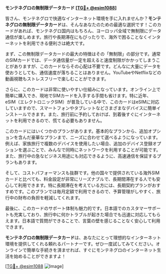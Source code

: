 **モンテネグロの無制限データカード [[TG💪+ @esim1088](https://t.me/s/esim1088)]**

皆さん、モンテネグロで快適なインターネット環境を手に入れませんか？**モンテネグロの無制限データカード**は、そんなあなたのための最適な選択です！このカードがあれば、モンテネグロ国内はもちろん、ヨーロッパ全域で無制限にデータ通信が楽しめます。旅行や長期滞在にもぴったりで、海外で困ることなくインターネットを利用できる便利さは絶大です。

まず、この無制限データカードの最大の特徴はその「無制限」の部分です。通常のSIMカードでは、データ通信量が一定を超えると速度制限がかかってしまうことがありますが、このカードならその心配は不要です。どんなに大量にデータを使おうとしても、通信速度が落ちることはありません。YouTubeやNetflixなどの動画視聴もストレスフリーで楽しむことができます。

さらに、このカードは非常に使いやすい仕組みになっています。オンライン上で簡単に購入でき、現地でSIMカードを入手する手間も省けます。特に近年、eSIM（エレクトロニックSIM）が普及している中で、このカードはeSIMに対応していますので、スマートフォンやタブレットなどさまざまなデバイスに簡単インストールできます。また、旅行前に予約しておけば、到着後すぐにインターネットを利用できるので、慌てる必要もありません。

このカードにはいくつかのプランがあります。基本的なプランから、追加オプションを含んだ豪華なプランまで、ニーズに合わせて選べるようになっています。例えば、家族旅行で複数のデバイスを使用したい場合、追加のデバイス登録オプションを選ぶことで、みんなで同時にネットワークを利用することが可能です。また、旅行中の急なビジネス用途にも対応できるように、高速通信を保証するプランもあります。

そして、コストパフォーマンスも抜群です。他の国々で提供されている海外SIMカードと比べても、料金設定が非常にリーズナブルで、長期間滞在する人でも安心して利用できます。特に長期滞在を考えている方には、長期契約プランがおすすめです。このプランでは毎月定額で利用できるので、予算管理がしやすく、旅行中の財布の負担を軽減してくれます。

最後に、このカードのサポート体制も魅力的です。日本語でのカスタマーサポートも充実しており、旅行中に何かトラブルが起きた場合でも迅速に対応してもらえます。日本語で質問ができることで、言葉の壁を感じることなく安心して利用できます。

**モンテネグロの無制限データカード**は、あなたにとって理想的なインターネット環境を提供してくれる頼れるパートナーです。ぜひ一度試してみてください。オンラインで簡単な手続きを済ませれば、すぐにモンテネグロのインターネット生活を始めることができますよ！

[[TG💪+ @esim1088](https://t.me/s/esim1088) ![Image](https://i.postimg.cc/Y0z9fWf4/image.png)]